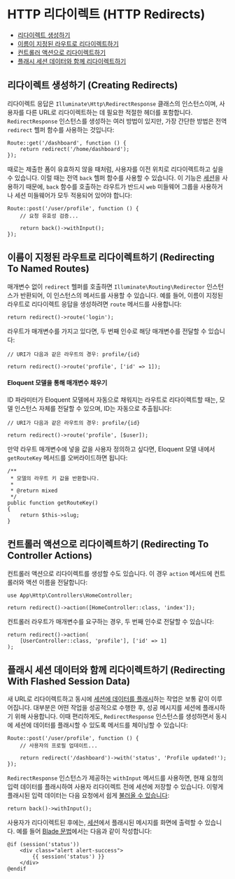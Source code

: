 # HTTP 리다이렉트 (HTTP Redirects)

- [리다이렉트 생성하기](#creating-redirects)
- [이름이 지정된 라우트로 리다이렉트하기](#redirecting-named-routes)
- [컨트롤러 액션으로 리다이렉트하기](#redirecting-controller-actions)
- [플래시 세션 데이터와 함께 리다이렉트하기](#redirecting-with-flashed-session-data)

<a name="creating-redirects"></a>
## 리다이렉트 생성하기 (Creating Redirects)

리다이렉트 응답은 `Illuminate\Http\RedirectResponse` 클래스의 인스턴스이며, 사용자를 다른 URL로 리다이렉트하는 데 필요한 적절한 헤더를 포함합니다. `RedirectResponse` 인스턴스를 생성하는 여러 방법이 있지만, 가장 간단한 방법은 전역 `redirect` 헬퍼 함수를 사용하는 것입니다:

```
Route::get('/dashboard', function () {
    return redirect('/home/dashboard');
});
```

때로는 제출한 폼이 유효하지 않을 때처럼, 사용자를 이전 위치로 리다이렉트하고 싶을 수 있습니다. 이럴 때는 전역 `back` 헬퍼 함수를 사용할 수 있습니다. 이 기능은 [세션](/docs/{{version}}/session)을 사용하기 때문에, `back` 함수를 호출하는 라우트가 반드시 `web` 미들웨어 그룹을 사용하거나 세션 미들웨어가 모두 적용되어 있어야 합니다:

```
Route::post('/user/profile', function () {
    // 요청 유효성 검증...

    return back()->withInput();
});
```

<a name="redirecting-named-routes"></a>
## 이름이 지정된 라우트로 리다이렉트하기 (Redirecting To Named Routes)

매개변수 없이 `redirect` 헬퍼를 호출하면 `Illuminate\Routing\Redirector` 인스턴스가 반환되어, 이 인스턴스의 메서드를 사용할 수 있습니다. 예를 들어, 이름이 지정된 라우트로 리다이렉트 응답을 생성하려면 `route` 메서드를 사용합니다:

```
return redirect()->route('login');
```

라우트가 매개변수를 가지고 있다면, 두 번째 인수로 해당 매개변수를 전달할 수 있습니다:

```
// URI가 다음과 같은 라우트의 경우: profile/{id}

return redirect()->route('profile', ['id' => 1]);
```

<a name="populating-parameters-via-eloquent-models"></a>
#### Eloquent 모델을 통해 매개변수 채우기

ID 파라미터가 Eloquent 모델에서 자동으로 채워지는 라우트로 리다이렉트할 때는, 모델 인스턴스 자체를 전달할 수 있으며, ID는 자동으로 추출됩니다:

```
// URI가 다음과 같은 라우트의 경우: profile/{id}

return redirect()->route('profile', [$user]);
```

만약 라우트 매개변수에 넣을 값을 사용자 정의하고 싶다면, Eloquent 모델 내에서 `getRouteKey` 메서드를 오버라이드하면 됩니다:

```
/**
 * 모델의 라우트 키 값을 반환합니다.
 *
 * @return mixed
 */
public function getRouteKey()
{
    return $this->slug;
}
```

<a name="redirecting-controller-actions"></a>
## 컨트롤러 액션으로 리다이렉트하기 (Redirecting To Controller Actions)

컨트롤러 액션으로 리다이렉트를 생성할 수도 있습니다. 이 경우 `action` 메서드에 컨트롤러와 액션 이름을 전달합니다:

```
use App\Http\Controllers\HomeController;

return redirect()->action([HomeController::class, 'index']);
```

컨트롤러 라우트가 매개변수를 요구하는 경우, 두 번째 인수로 전달할 수 있습니다:

```
return redirect()->action(
    [UserController::class, 'profile'], ['id' => 1]
);
```

<a name="redirecting-with-flashed-session-data"></a>
## 플래시 세션 데이터와 함께 리다이렉트하기 (Redirecting With Flashed Session Data)

새 URL로 리다이렉트하고 동시에 [세션에 데이터를 플래시](/docs/{{version}}/session#flash-data)하는 작업은 보통 같이 이루어집니다. 대부분은 어떤 작업을 성공적으로 수행한 후, 성공 메시지를 세션에 플래시하기 위해 사용합니다. 이때 편리하게도, `RedirectResponse` 인스턴스를 생성하면서 동시에 세션에 데이터를 플래시할 수 있도록 메서드를 체이닝할 수 있습니다:

```
Route::post('/user/profile', function () {
    // 사용자의 프로필 업데이트...

    return redirect('/dashboard')->with('status', 'Profile updated!');
});
```

`RedirectResponse` 인스턴스가 제공하는 `withInput` 메서드를 사용하면, 현재 요청의 입력 데이터를 플래시하여 사용자 리다이렉트 전에 세션에 저장할 수 있습니다. 이렇게 플래시된 입력 데이터는 다음 요청에서 쉽게 [불러올 수 있습니다](/docs/{{version}}/requests#retrieving-old-input):

```
return back()->withInput();
```

사용자가 리다이렉트된 후에는, [세션](/docs/{{version}}/session)에서 플래시된 메시지를 화면에 출력할 수 있습니다. 예를 들어 [Blade 문법](/docs/{{version}}/blade)에서는 다음과 같이 작성합니다:

```
@if (session('status'))
    <div class="alert alert-success">
        {{ session('status') }}
    </div>
@endif
```